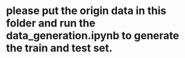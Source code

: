 # please put the origin data in this folder and run the data_generation.ipynb to generate the train and test set.